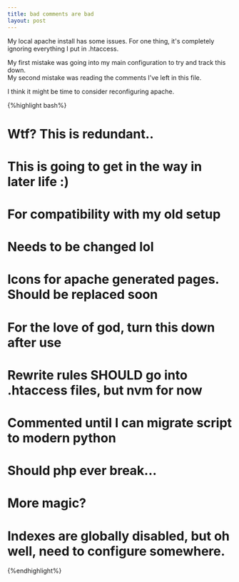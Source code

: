 ```yaml
---
title: bad comments are bad
layout: post
---
```


My local apache install has some issues. For one thing, it's completely ignoring everything I put in .htaccess.

My first mistake was going into my main configuration to try and track this down.<br>
My second mistake was reading the comments I've left in this file.

I think it might be time to consider reconfiguring apache.

{%highlight bash%}
# Wtf? This is redundant..

# This is going to get in the way in later life :)

# For compatibility with my old setup
# Needs to be changed lol

# Icons for apache generated pages. Should be replaced soon

# For the love of god, turn this down after use

# Rewrite rules SHOULD go into .htaccess files, but nvm for now

# Commented until I can migrate script to modern python

# Should php ever break...

# More magic?

# Indexes are globally disabled, but oh well, need to configure somewhere.
{%endhighlight%}